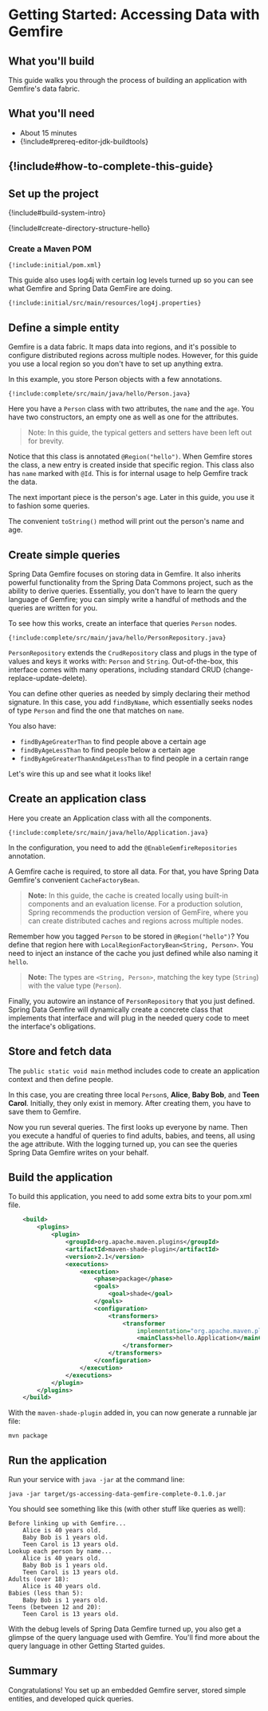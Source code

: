Getting Started: Accessing Data with Gemfire
============================================

What you'll build
-----------------

This guide walks you through the process of building an application with Gemfire's data fabric.

What you'll need
----------------

 - About 15 minutes
 - {!include#prereq-editor-jdk-buildtools}

## {!include#how-to-complete-this-guide}


<a name="scratch"></a>
Set up the project
------------------

{!include#build-system-intro}

{!include#create-directory-structure-hello}

### Create a Maven POM

    {!include:initial/pom.xml}

This guide also uses log4j with certain log levels turned up so you can see what Gemfire and Spring Data GemFire are doing.

    {!include:initial/src/main/resources/log4j.properties}


<a name="initial"></a>
Define a simple entity
------------------------
Gemfire is a data fabric. It maps data into regions, and it's possible to configure distributed regions across multiple nodes. However, for this guide you use a local region so you don't have to set up anything extra.

In this example, you store Person objects with a few annotations.

    {!include:complete/src/main/java/hello/Person.java}

Here you have a `Person` class with two attributes, the `name` and the `age`. You have two constructors, an empty one as well as one for the attributes.

> Note: In this guide, the typical getters and setters have been left out for brevity.

Notice that this class is annotated `@Region("hello")`. When Gemfire stores the class, a new entry is created inside that specific region. This class also has `name` marked with `@Id`. This is for internal usage to help Gemfire track the data.

The next important piece is the person's age. Later in this guide, you use it to fashion some queries.

The convenient `toString()` method will print out the person's name and age.

Create simple queries
----------------------------
Spring Data Gemfire focuses on storing data in Gemfire. It also inherits powerful functionality from the Spring Data Commons project, such as the ability to derive queries. Essentially, you don't have to learn the query language of Gemfire; you can simply write a handful of methods and the queries are written for you.

To see how this works, create an interface that queries `Person` nodes.

    {!include:complete/src/main/java/hello/PersonRepository.java}
    
`PersonRepository` extends the `CrudRepository` class and plugs in the type of values and keys it works with: `Person` and `String`. Out-of-the-box, this interface comes with many operations, including standard CRUD (change-replace-update-delete).

You can define other queries as needed by simply declaring their method signature. In this case, you add `findByName`, which essentially seeks nodes of type `Person` and find the one that matches on `name`.

You also have:
- `findByAgeGreaterThan` to find people above a certain age
- `findByAgeLessThan` to find people below a certain age
- `findByAgeGreaterThanAndAgeLessThan` to find people in a certain range

Let's wire this up and see what it looks like!

Create an application class
---------------------------
Here you create an Application class with all the components.

    {!include:complete/src/main/java/hello/Application.java}

In the configuration, you need to add the `@EnableGemfireRepositories` annotation.

A Gemfire cache is required, to store all data. For that, you have Spring Data Gemfire's convenient `CacheFactoryBean`.

> **Note:** In this guide, the cache is created locally using built-in components and an evaluation license. For a production solution, Spring recommends the production version of GemFire, where you can create distributed caches and regions across multiple nodes.

Remember how you tagged `Person` to be stored in `@Region("hello")`? You define that region here with `LocalRegionFactoryBean<String, Person>`. You need to inject an instance of the cache you just defined while also naming it `hello`.

> **Note:** The types are `<String, Person>`, matching the key type (`String`) with the value type (`Person`).

Finally, you autowire an instance of `PersonRepository` that you just defined. Spring Data Gemfire will dynamically create a concrete class that implements that interface and will plug in the needed query code to meet the interface's obligations.

Store and fetch data
-------------------------
The `public static void main` method includes code to create an application context and then define people.

In this case, you are creating three local `Person`s, **Alice**, **Baby Bob**, and **Teen Carol**. Initially, they only exist in memory. After creating them, you have to save them to Gemfire.

Now you run several queries. The first looks up everyone by name. Then you execute a handful of queries to find adults, babies, and teens, all using the age attribute. With the logging turned up, you can see the queries Spring Data Gemfire writes on your behalf.

Build the application
------------------------

To build this application, you need to add some extra bits to your pom.xml file.

```xml
	<build>
		<plugins>
			<plugin>
				<groupId>org.apache.maven.plugins</groupId>
				<artifactId>maven-shade-plugin</artifactId>
				<version>2.1</version>
				<executions>
					<execution>
						<phase>package</phase>
						<goals>
							<goal>shade</goal>
						</goals>
						<configuration>
							<transformers>
								<transformer
									implementation="org.apache.maven.plugins.shade.resource.ManifestResourceTransformer">
									<mainClass>hello.Application</mainClass>
								</transformer>
							</transformers>
						</configuration>
					</execution>
				</executions>
			</plugin>
		</plugins>
	</build>
```

With the `maven-shade-plugin` added in, you can now generate a runnable jar file:

    mvn package
    
Run the application
-----------------------
Run your service with `java -jar` at the command line:

    java -jar target/gs-accessing-data-gemfire-complete-0.1.0.jar
    
You should see something like this (with other stuff like queries as well):
```
Before linking up with Gemfire...
	Alice is 40 years old.
	Baby Bob is 1 years old.
	Teen Carol is 13 years old.
Lookup each person by name...
	Alice is 40 years old.
	Baby Bob is 1 years old.
	Teen Carol is 13 years old.
Adults (over 18):
	Alice is 40 years old.
Babies (less than 5):
	Baby Bob is 1 years old.
Teens (between 12 and 20):
	Teen Carol is 13 years old.
```

With the debug levels of Spring Data Gemfire turned up, you also get a glimpse of the query language used with Gemfire. You'll find more about the query language in other Getting Started guides.

Summary
-------
Congratulations! You set up an embedded Gemfire server, stored simple entities, and developed quick queries.

[zip]: https://github.com/springframework-meta/gs-accessing-data-gemfire/archive/master.zip
